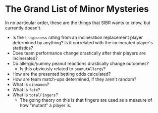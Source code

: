 # The Grand List of Minor Mysteries

In no particular order, these are the things that SIBR wants to know, but currently doesn't.

- Is the `tragicness` rating from an incineration replacement player determined by anything? Is it correlated with the incinerated player's statistics?
- Does team performance change drastically after their players are incinerated?
- Do allergic/yummy peanut reactions drastically change outcomes?
  - Is this obviously related to `peanutAllergy`?
- How are the presented betting odds calculated?
- How are team match-ups determined, if they aren't random?
- What is `cinnamon`?
- What is `fate`?
- What is `totalFingers`?
  - The going theory on this is that fingers are used as a measure of how "mutant" a player is.

